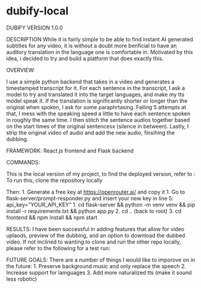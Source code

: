 # dubify-local
DUBIFY VERSION 1.0.0 

DESCRIPTION
While it is fairly simple to be able to find instant AI generated subtitles for any video, it is without a doubt more benficial to have an auditory translation in the language one is comfortable in. Motivated by this idea, i decided to try and build a platform that does exactly this. 

OVERVIEW:

I use a simple python backend that takes in a video and generates a timestamped transcript for it. For each sentence in the transcript, I ask a model to try and translated it into the target languages, and make my tts model speak it. If the translation is significantly shorter or longer than the original when spoken, I ask for some paraphrtasing. Failing 5 attempts at that, I mess with the speaking speed a little to have each sentence spoken in roughly the same time. I then stitch the sentence audios together based on the start times of the original sentencesx (silence in between). Lastly, I strip the original video of audio and add the new audio, finsihing the dubbing.

FRAMEWORK:
React.js frontend and Flask backend 

COMMANDS:
    
  This is the local version of my project, to find the deployed version, refer to : 
  To run this, clone the repository locally

  Then:
    1. Generate a free key at https://openrouter.ai/ and copy it
    1. Go to flask-server/prompt-responder.py and insert your new key in line 5: api_key="YOUR_API_KEY"
    1. cd flask-server && python -m venv venv && pip install -r requirements.txt && python app.py
    2. cd .. (back to root)
    3. cd frontend && npm install && npm start

RESULTS:
I have been successful in adding features that allow for video uplaods, preview of the dubbing, and an option to download the dubbed video. If not inclined to wanting to clone and run the 
other repo locally, please refer to the following for a test run: 

FUTURE GOALS:
There are a number of things I would like to imporove on in the future:
    1. Preserve background music and only replace the speech
    2. Increase support for lamguages
    3. Add more naturalized tts (make it sound less robotic)

